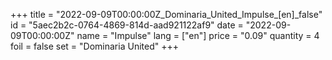 +++
title = "2022-09-09T00:00:00Z_Dominaria_United_Impulse_[en]_false"
id = "5aec2b2c-0764-4869-814d-aad921122af9"
date = "2022-09-09T00:00:00Z"
name = "Impulse"
lang = ["en"]
price = "0.09"
quantity = 4
foil = false
set = "Dominaria United"
+++
